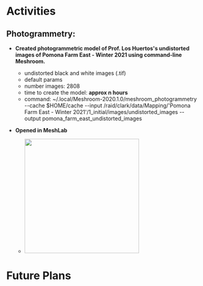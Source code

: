 # Activities

## Photogrammetry:

- **Created photogrammetric model of Prof. Los Huertos's undistorted images of Pomona Farm East - Winter 2021 using command-line Meshroom.**
  - undistorted black and white images (.tif)
  - default params
  - number images: 2808 
  - time to create the model: **approx n hours**
  - command: ~/.local/Meshroom-2020.1.0/meshroom_photogrammetry --cache $HOME/cache --input /raid/clark/data/Mapping/'Pomona Farm East - Winter 2021'/1_initial/images/undistorted_images
 --output pomona_farm_east_undistorted_images
  
- **Opened in MeshLab** 
    - <img src="TODO" width=300>

# Future Plans

